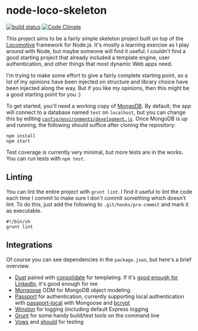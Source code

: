# node-loco-skeleton

[![build status](https://secure.travis-ci.org/michaelmior/node-loco-skeleton.png)](http://travis-ci.org/michaelmior/node-loco-skeleton)
[![Code Climate](https://codeclimate.com/github/michaelmior/node-loco-skeleton.png)](https://codeclimate.com/github/michaelmior/node-loco-skeleton)

This project aims to be a fairly simple skeleton project built on top of the [Locomotive](http://locomotivejs.org/) framework for Node.js.
It's mostly a learning exercise as I play around with Node, but maybe someone will find it useful.
I couldn't find a good starting project that already included a template engine, user authentication, and other things that most dynamic Web apps need.

I'm trying to make some effort to give a fairly complete starting point, so a lot of my opinions have been injected on structure and library choice have been injected along the way.
But if you like my opinions, then this might be a good starting point for you :)

To get started, you'll need a working copy of [MongoDB](http://www.mongodb.org/).
By default, the app will connect to a database named `test` on `localhost`, but you can change this by editing [`config/environments/development.js`](https://github.com/michaelmior/node-loco-skeleton/blob/master/config/environments/development.js).
Once MongoDB is up and running, the following should suffice after cloning the repository:

    npm install
    npm start

Test coverage is currently very minimal, but more tests are in the works. You can run tests with `npm test`.

## Linting

You can lint the entire project with `grunt lint`.
I find it useful to lint the code each time I commit to make sure I don't commit something which doesn't lint.
To do this, just add the following to `.git/hooks/pre-commit` and mark it as executable.

    #!/bin/sh
    grunt lint


## Integrations

Of course you can see dependencies in the `package.json`, but here's a brief overview.

* [Dust](http://akdubya.github.com/dustjs/) paired with [consolidate](https://github.com/visionmedia/consolidate.js.git) for templating. If it's [good enough for LinkedIn](http://engineering.linkedin.com/frontend/leaving-jsps-dust-moving-linkedin-dustjs-client-side-templates), it's good enough for me
* [Mongoose](http://mongoosejs.com/) ODM for MongoDB object modeling
* [Passport](http://passportjs.org/) for authentication, currently supporting local authentication with [passport-local](https://github.com/jaredhanson/passport-local.git) with Mongoose and [bcrypt](https://github.com/ncb000gt/node.bcrypt.js.git)
* [Winston](https://github.com/flatiron/winston) for logging (including default Express logging
* [Grunt](https://github.com/cowboy/grunt.git) for some handy build/test tools on the command line
* [Vows](https://github.com/cloudhead/vows.git) and [should](https://github.com/visionmedia/should.js/) for testing
